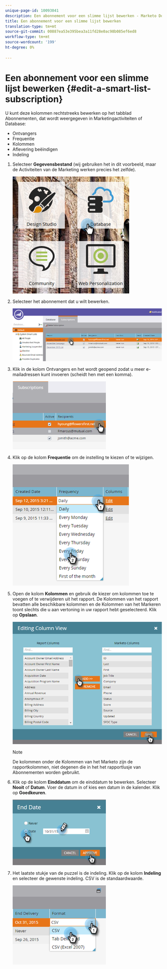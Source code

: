 ```yaml
---
unique-page-id: 10093041
description: Een abonnement voor een slimme lijst bewerken - Marketo Docs - Productdocumentatie
title: Een abonnement voor een slimme lijst bewerken
translation-type: tm+mt
source-git-commit: 00887ea53e395bea3a11fd28e0ac98b085ef6ed8
workflow-type: tm+mt
source-wordcount: '199'
ht-degree: 0%

---
```



# Een abonnement voor een slimme lijst bewerken {#edit-a-smart-list-subscription}

U kunt deze kolommen rechtstreeks bewerken op het tabblad Abonnementen, dat wordt weergegeven in Marketingactiviteiten of Database:

* Ontvangers
* Frequentie
* Kolommen
* Aflevering beëindigen
* Indeling

1. Selecteer **Gegevensbestand** (wij gebruiken het in dit voorbeeld, maar de Activiteiten van de Marketing werken precies het zelfde).

   ![](assets/db-1.png)

1. Selecteer het abonnement dat u wilt bewerken.

   ![](assets/two.png)

1. Klik in de kolom Ontvangers en het wordt geopend zodat u meer e-mailadressen kunt invoeren (scheidt hen met een komma).

   ![](assets/image2015-9-14-13-3a44-3a14.png)

1. Klik op de kolom **Frequentie** om de instelling te kiezen of te wijzigen.

   ![](assets/image2015-9-14-10-3a30-3a37.png)

1. Open de kolom **Kolommen** en gebruik de kiezer om kolommen toe te voegen of te verwijderen uit het rapport. De Kolommen van het rapport bevatten alle beschikbare kolommen en de Kolommen van het Markeren toont slechts die u aan vertoning in uw rapport hebt geselecteerd. Klik op **Opslaan**.

   ![](assets/image2015-9-14-10-3a59-3a6.png)

   >[!NOTE]
   >
   >De kolommen onder de Kolommen van het Marketo zijn de rapportkolommen, niet degenen die in het het rapportlusje van Abonnementen worden gebruikt.

1. Klik op de kolom **Einddatum** om de einddatum te bewerken. Selecteer **Nooit** of **Datum**. Voer de datum in of kies een datum in de kalender. Klik op **Goedkeuren**.

   ![](assets/image2015-9-14-11-3a6-3a38.png)

1. Het laatste stukje van de puzzel is de indeling. Klik op de kolom **Indeling** en selecteer de gewenste indeling. CSV is de standaardwaarde.

   ![](assets/image2015-9-14-11-3a11-3a41.png)

